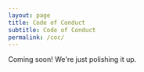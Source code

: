 ```yaml
---
layout: page
title: Code of Conduct
subtitle: Code of Conduct
permalink: /coc/
---
```


<div class="pretty-links">

Coming soon! We're just polishing it up.

</div>

